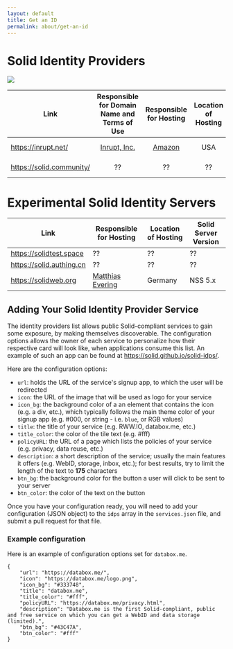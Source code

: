 ```yaml
---
layout: default
title: Get an ID
permalink: about/get-an-id
---
```


# Solid Identity Providers
[![](https://img.shields.io/badge/project-Solid-7C4DFF.svg?style=flat-square)](https://github.com/solid/solid)

|               Link                |    Responsible for Domain Name and Terms of Use     |             Responsible for Hosting               | Location of Hosting | Solid Server Version |
|-----------------------------------|:---------------------------------------------------:|:-------------------------------------------------:|:-------------------:|:--------------------:|
| https://inrupt.net/               | [Inrupt, Inc.](https://inrupt.com/terms-of-service) |         [Amazon](https://aws.amazon.com)          |         USA         |          NSS 4.x          |
| https://solid.community/| ?? | ?? |         ??          |          NSS 4.x       |

# Experimental Solid Identity Servers
| Link | Responsible for Hosting | Location of Hosting | Solid Server Version |
|---------------|-------------|------------|--------------|
|https://solidtest.space|?? |          ??          |          ??       |
|https://solid.authing.cn|?? |         ??          |          ??       |
| https://solidweb.org   |        [Matthias Evering](https://github.com/ewingson)     |   Germany |   NSS 5.x   | 
		
## Adding Your Solid Identity Provider Service

The identity providers list allows public Solid-compliant services to gain some exposure, by making themselves discoverable. The configuration options allows the owner of each service to personalize how their respective card will look like, when applications consume this list. An example of such an app can be found at https://solid.github.io/solid-idps/.

Here are the configuration options:

* `url`: holds the URL of the service's signup app, to which the user will be redirected
* `icon`: the URL of the image that will be used as logo for your service
* `icon_bg`: the background color of a an element that contains the icon (e.g. a div, etc.), which typically follows the main theme color of your signup app (e.g. #000, or string - i.e. `blue`, or RGB values)
* `title`: the title of your service (e.g. RWW.IO, databox.me, etc.)
* `title_color`: the color of the tile text (e.g. #fff)
* `policyURL`: the URL of a page which lists the policies of your service (e.g. privacy, data reuse, etc.)
* `description`: a short description of the service; usually the main features it offers (e.g. WebID, storage, inbox, etc.); for best results, try to limit the length of the text to **175** characters
* `btn_bg`: the background color for the button a user will click to be sent to your server
* `btn_color`: the color of the text on the button

Once you have your configuration ready, you will need to add your configuration (JSON object) to the `idps` array in the `services.json` file, and submit a pull request for that file.

### Example configuration

Here is an example of configuration options set for `databox.me`.

```
{
 	"url": "https://databox.me/",
	"icon": "https://databox.me/logo.png",
	"icon_bg": "#333748",
	"title": "databox.me",
	"title_color": "#fff",
	"policyURL": "https://databox.me/privacy.html",
	"description": "Databox.me is the first Solid-compliant, public and free service on which you can get a WebID and data storage (limited).",
	"btn_bg": "#43C47A",
	"btn_color": "#fff"
}
```

